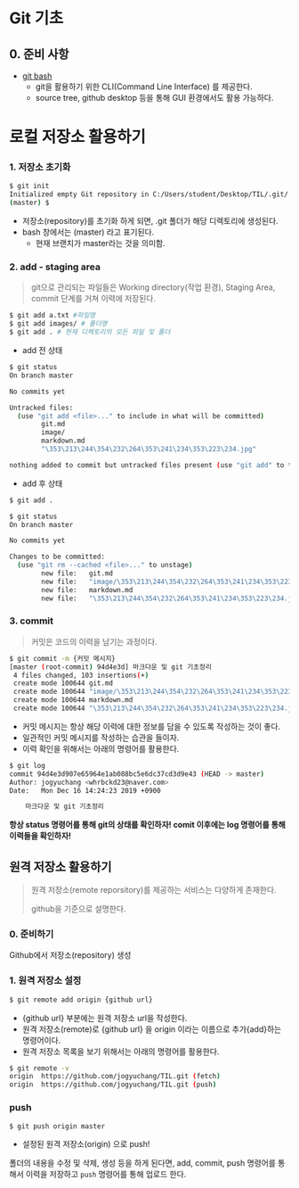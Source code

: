 # Git 기초

## 0. 준비 사항

* [git bash](https://gitforwindows.org/)
  * git을 활용하기 위한 CLI(Command Line Interface) 를 제공한다.
  * source tree, github desktop 등을 통해 GUI 환경에서도 활용 가능하다.

# 로컬 저장소 활용하기

### 1. 저장소 초기화

```bash
$ git init
Initialized empty Git repository in C:/Users/student/Desktop/TIL/.git/
(master) $
```

* 저장소(repository)를 초기화 하게 되면,  .git 폴더가 해당 디렉토리에 생성된다.
* bash 창에서는 (master) 라고 표기된다.
  * 현재 브랜치가 master라는 것을 의미함.

### 2. add - staging area

>git으로 관리되는 파일들은 Working directory(작업 환경), Staging Area, commit 단계를 거쳐 이력에 저장된다.



```bash
$ git add a.txt #파일명
$ git add images/ # 폴더명
$ git add . # 현재 디렉토리의 모든 파일 및 폴더
```

* add 전 상태

```bash
$ git status
On branch master

No commits yet

Untracked files:
  (use "git add <file>..." to include in what will be committed)
        git.md
        image/
        markdown.md
        "\353\213\244\354\232\264\353\241\234\353\223\234.jpg"

nothing added to commit but untracked files present (use "git add" to track)
```

* add 후 상태

```bash
$ git add .

$ git status
On branch master

No commits yet

Changes to be committed:
  (use "git rm --cached <file>..." to unstage)
        new file:   git.md
        new file:   "image/\353\213\244\354\232\264\353\241\234\353\223\234.jpg"
        new file:   markdown.md
        new file:   "\353\213\244\354\232\264\353\241\234\353\223\234.jpg"
```

###   3. commit

> 커밋은 코드의 이력을 남기는 과정이다.

```bash
$ git commit -m {커밋 메시지}
[master (root-commit) 94d4e3d] 마크다운 및 git 기초정리
 4 files changed, 103 insertions(+)
 create mode 100644 git.md
 create mode 100644 "image/\353\213\244\354\232\264\353\241\234\353\223\234.jpg"
 create mode 100644 markdown.md
 create mode 100644 "\353\213\244\354\232\264\353\241\234\353\223\234.jpg"

```

* 커밋 메시지는 항상 해당 이력에 대한 정보를 담을 수 있도록 작성하는 것이 좋다.
* 일관적인 커밋 메시지를 작성하는 습관을 들이자.
* 이력 확인을 위해서는 아래의 명령어를 활용한다.

```bash
$ git log
commit 94d4e3d907e65964e1ab088bc5e6dc37cd3d9e43 (HEAD -> master)
Author: jogyuchang <whrbckd23@naver.com>
Date:   Mon Dec 16 14:24:23 2019 +0900

    마크다운 및 git 기초정리

```



**항상 status 명령어를 통해 git의 상태를 확인하자! comit 이후에는 log 명령어를 통해 이력들을 확인하자!**

## 원격 저장소 활용하기

> 원격 저장소(remote reporsitory)를 제공하는 서비스는 다양하게 존재한다.
>
> github을 기준으로 설명한다.

### 0. 준비하기

Github에서 저장소(repository) 생성

### 1. 원격 저장소 설정

```bash
$ git remote add origin {github url}
```

* {github url} 부분에는 원격 저장소 url을 작성한다.
* 원격 저장소(remote)로 {github url} 을 origin 이라는 이름으로 추가{add}하는 명령어이다.
* 원격 저장소 목록을 보기 위해서는 아래의 명령어를 활용한다.

```bash
$ git remote -v 
origin  https://github.com/jogyuchang/TIL.git (fetch)
origin  https://github.com/jogyuchang/TIL.git (push)

```

### push

```bash
$ git push origin master
```

* 설정된 원격 저장소(origin) 으로 push!

폴더의 내용을 수정 및 삭제, 생성 등을 하게 된다면, add, commit, push 명령어를 통해서 이력을 저장하고 `push`  명령어를 통해 업로드 한다.






















